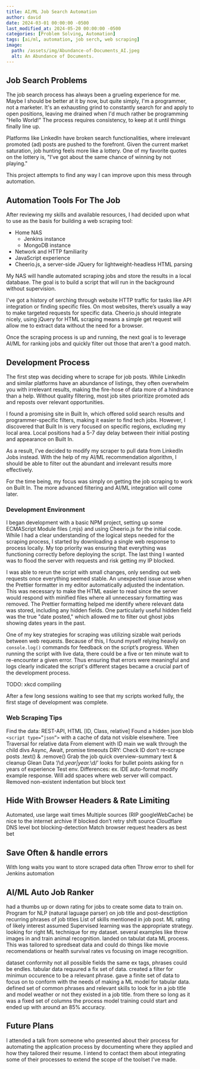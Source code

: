 ```yaml
---
title: AI/ML Job Search Automation
author: david
date: 2024-03-01 00:00:00 -0500
last_modified_at: 2024-05-20 00:00:00 -0500
categories: [Problem Solving, Automation]
tags: [ai/ml, automation, job serch, web scraping]
image:
  path: /assets/img/Abundance-of-Documents_AI.jpeg
  alt: An Abundance of Documents.
---
```


## Job Search Problems

The job search process has always been a grueling experience for me.
Maybe I should be better at it by now, but quite simply, I'm a programmer, not a marketer.
It's an exhausting grind to constantly search for and apply to open positions, leaving me drained when I'd much rather be programming "Hello World!"
The process requires consistency, to keep at it until things finally line up.

Platforms like LinkedIn have broken search functionalities, where irrelevant promoted (ad) posts are pushed to the forefront.
Given the current market saturation, job hunting feels more like a lottery.
One of my favorite quotes on the lottery is, "I’ve got about the same chance of winning by not playing."

This project attempts to find any way I can improve upon this mess through automation.

## Automation Tools For The Job

After reviewing my skills and available resources, I had decided upon what to use as the basis for building a web scraping tool:

- Home NAS
  - Jenkins instance
  - MongoDB instance
- Network and HTTP familiarity
- JavaScript experience
- Cheerio.js, a server-side JQuery for lightweight-headless HTML parsing

My NAS will handle automated scraping jobs and store the results in a local database.
The goal is to build a script that will run in the background without supervision.

I've got a history of serching through website HTTP traffic for tasks like API integration or finding specific files.
On most websites, there’s usually a way to make targeted requests for specific data.
Cheerio.js should integrate nicely, using jQuery for HTML scraping means a simple get request will allow me to extract data without the need for a browser.

Once the scraping process is up and running, the next goal is to leverage AI/ML for ranking jobs and quickly filter out those that aren't a good match.

## Development Process

The first step was deciding where to scrape for job posts.
While LinkedIn and similar platforms have an abundance of listings, they often overwhelm you with irrelevant results, making the fire-hose of data more of a hindrance than a help.
Without quality filtering, most job sites prioritize promoted ads and reposts over relevant opportunities.

I found a promising site in Built In, which offered solid search results and programmer-specific filters, making it easier to find tech jobs.
However, I discovered that Built In is very focused on specific regions, excluding my local area.
Local positions had a 5-7 day delay between their initial posting and appearance on Built In.

As a result, I’ve decided to modify my scraper to pull data from LinkedIn Jobs instead.
With the help of my AI/ML recommendation algorithm, I should be able to filter out the abundant and irrelevant results more effectively.

For the time being, my focus was simply on getting the job scraping to work on Built In.
The more advanced filtering and AI/ML integration will come later.

### Development Environment

I began development with a basic NPM project, setting up some ECMAScript Module files (.mjs) and using Cheerio.js for the initial code.
While I had a clear understanding of the logical steps needed for the scraping process, I started by downloading a single web response to process locally.
My top priority was ensuring that everything was functioning correctly before deploying the script.
The last thing I wanted was to flood the server with requests and risk getting my IP blocked.

I was able to rerun the script with small changes, only sending out web requests once everything seemed stable.
An unexpected issue arose when the Prettier formatter in my editor automatically adjusted the indentation.
This was necessary to make the HTML easier to read since the server would respond with minified files where all unnecessary formatting was removed.
The Prettier formatting helped me identify where relevant data was stored, including any hidden fields.
One particularly useful hidden field was the true "date posted," which allowed me to filter out ghost jobs showing dates years in the past.

One of my key strategies for scraping was utilizing sizable wait periods between web requests.
Because of this, I found myself relying heavily on `console.log()` commands for feedback on the script’s progress.
When running the script with live data, there could be a five or ten minute wait to re-encounter a given error.
Thus ensuring that errors were meaningful and logs clearly indicated the script's different stages became a crucial part of the development process.

TODO: xkcd compiling

After a few long sessions waiting to see that my scripts worked fully, the first stage of development was complete.

### Web Scraping Tips

Find the data: REST-API, HTML [ID, Class, relative]
Found a hidden json blob `<script type=”json”>` with a cache of data not visible elsewhere.
Tree Traversal for relative data
From element with ID main we walk through the child divs
Async, Await, promise timeouts
DRY: Check ID don’t re-scrape posts
.text() & .remove()
Grab the job quick overview-summary text & cleanup
Glean Data
‘/\d._year|year._\d/’ looks for bullet points asking for n years of experience
Test env. Differences:
ex. IDE auto-format modify example response. Will add spaces where web server will compact.
Removed non-existent indentation but block text

## Hide With Browser Headers & Rate Limiting

Automated, use large wait times
Multiple sources (RIP googleWebCache)
be nice to the internet archive
If blocked don’t retry shift source
Cloudflare DNS level bot blocking-detection
Match browser request headers as best bet

## Save Often & handle errors

With long waits you want to store scraped data often
Throw error to shell for Jenkins automation

## AI/ML Auto Job Ranker

had a thumbs up or down rating for jobs to create some data to train on.
Program for NLP (natural laguage parser) on job title and post-desctiption
recurring phrases of job titles
List of skills mentioned in job post.
ML rating of likely interest
assumed Supervised learning was the appropriate strategy.
looking for right ML technique for my dataset.
several examples like throw images in and train animal recognition.
landed on tabulat data ML process. This was tailored to spredseat data and could do things like movie recomendations or health survival rates vs focusing on image recognition.

dataset conformity
not all possible fields the same ex tags, phrases could be endles.
tabular data requured a fix set of data.
created a filter for minimun occurence to be a relevant phrase.
gave a finite set of data to focus on to conform with the needs of making a ML model for tabular data.
defined set of common phrases and relevant skills to look for in a job title and model weather or not they existed in a job title.
from there so long as it was a fixed set of columns the process model training could start and ended up with around an 85% accuracy.

## Future Plans

I attended a talk from someone who presented about their process for automating the application process by documenting where they applied and how they tailored their resume. I intend to contact them about integrating some of their processes to extend the scope of the toolset I've made.
